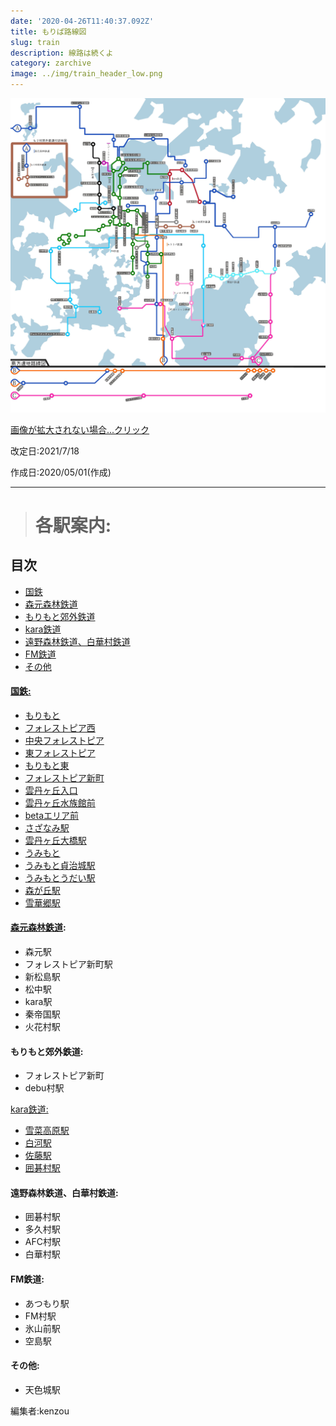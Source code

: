 ```yaml
---
date: '2020-04-26T11:40:37.092Z'
title: もりぱ路線図
slug: train
description: 線路は続くよ
category: zarchive
image: ../img/train_header_low.png
---
```


![image1](/img/もりパ路線図.jpg)

[画像が拡大されない場合...クリック](https://wiki.morino.party/train/)

改定日:2021/7/18

作成日:2020/05/01(作成)

---

> # 各駅案内:

## 目次

* [国鉄 ](#国鉄)
* [森元森林鉄道 ](#森元森林鉄道) 
* [もりもと郊外鉄道](#もりもと郊外鉄道)
* [kara鉄道  ](#kara鉄道)
* [遠野森林鉄道、白華村鉄道](#遠野森林鉄道)
* [FM鉄道](#FM鉄道)
* [その他](#その他)

#### [国鉄:](https://wiki.morino.party/train_kokutetu/)

* [もりもと](https://wiki.morino.party/train_kokutetu/#%E3%82%82%E3%82%8A%E3%82%82%E3%81%A8)
* [フォレストピア西](https://wiki.morino.party/train_kokutetu/#フォレストピア西)
* [中央フォレストピア](https://wiki.morino.party/train_kokutetu/)
* [東フォレストピア](https://wiki.morino.party/train_kokutetu/)
* [もりもと東](https://wiki.morino.party/train_kokutetu/)
* [フォレストピア新町](https://wiki.morino.party/train_kokutetu/)
* [雲丹ヶ丘入口](https://wiki.morino.party/train_kokutetu/)
* [雲丹ヶ丘水族館前](https://wiki.morino.party/train_kokutetu/)
* [betaエリア前](https://wiki.morino.party/train_kokutetu/)
* [さざなみ駅](https://wiki.morino.party/train_kokutetu/)
* [雲丹ヶ丘大橋駅](https://wiki.morino.party/train_kokutetu/#雲丹ヶ丘大橋駅)
* [うみもと](https://wiki.morino.party/train_kokutetu/)
* [うみもと貞治城駅](https://wiki.morino.party/train_kokutetu/)
* [うみもとうだい駅](https://wiki.morino.party/train_kokutetu/)
* [森が丘駅](https://wiki.morino.party/train_kokutetu/)
* [雪華郷駅](https://wiki.morino.party/train_kokutetu/)

#### [森元森林鉄道](https://wiki.morino.party/train_hutago1/):

* 森元駅
* フォレストピア新町駅
* 新松島駅
* 松中駅
* kara駅
* 秦帝国駅
* 火花村駅

#### もりもと郊外鉄道:

* フォレストピア新町
* debu村駅

[ kara鉄道:](https://wiki.morino.party/train_kara)

* [雪菜高原駅](https://wiki.morino.party/train_kara/#雪菜高原)
* [白河駅](https://wiki.morino.party/train_kara/#白河)
* [佐藤駅](https://wiki.morino.party/train_kara/#佐藤)
* [囲碁村駅](https://wiki.morino.party/train_kara/#囲碁村)

#### 遠野森林鉄道、白華村鉄道:

* 囲碁村駅
* 多久村駅
* AFC村駅
* 白華村駅

#### FM鉄道:

* あつもり駅
* FM村駅
* 氷山前駅
* 空島駅

#### その他:

* 天色城駅

編集者:kenzou
